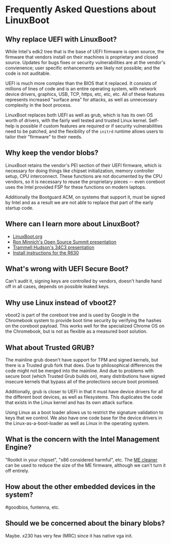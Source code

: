 Frequently Asked Questions about LinuxBoot
===

Why replace UEFI with LinuxBoot?
---
While Intel's edk2 tree that is the base of UEFI firmware is open source,
the firmware that vendors install on their machines is proprietary and
closed source.  Updates for bugs fixes or security vulnerabilities
are at the vendor's convienence; user specific enhancements are likely not
possible; and the code is not auditable.

UEFI is much more complex than the BIOS that it replaced.  It consists of
millions of lines of code and is an entire operating system,
with network device drivers, graphics, USB, TCP, https, etc, etc, etc.
All of these features represents increased "surface area" for attacks,
as well as unnecessary complexity in the boot process.

LinuxBoot replaces both UEFI as well as grub, which is has its own OS
worth of drivers, with the fairly well tested and trusted Linux kernel.
Self-help is possible if custom features are required or if security
vulnerabilities need to be patched, and the flexibility of the `initrd`
runtime allows users to tailor their "firmware" to their needs.


Why keep the vendor blobs?
---
LinuxBoot retains the vendor's PEI section of their UEFI firmware, which
is necessary for doing things like chipset initialization, memory controller
setup, CPU interconnect.  These functions are not documented by the CPU vendors,
so it is necessary to reuse the proprietary pieces -- even coreboot uses
the Intel provided FSP for these functions on modern laptops.

Additionally the Bootguard ACM, on systems that support it, must be signed by
Intel and as a result we are not able to replace that part of the early
startup code.


Where can I learn more about LinuxBoot?
---
* [LinuxBoot.org](https://linuxboot.org)
* [Ron Minnich's Open Source Summit presentation](https://www.youtube.com/watch?v=iffTJ1vPCSo)
* [Trammell Hudson's 34C3 presentation](https://trmm.net/LinuxBoot_34c3)
* [Install instructions for the R630](https://trmm.net/NERF/#installing-on-a-dell-r630)


What's wrong with UEFI Secure Boot?
---
Can't audit it, signing keys are controlled by vendors,
doesn't handle hand off in all cases, depends on possible leaked keys.


Why use Linux instead of vboot2?
---
vboot2 is part of the coreboot tree and is used by Google in the
Chromebook system to provide boot time security by verifying the
hashes on the coreboot payload.  This works well for the specialized
Chrome OS on the Chromebook, but is not as flexible as a measured
boot solution.


What about Trusted GRUB?
---
The mainline grub doesn't have support for TPM and signed kernels, but
there is a Trusted grub fork that does.  Due to philosophical differences
the code might not be merged into the mainline.  And due to problems
with secure boot (which Trusted Grub builds on), many distributions have
signed insecure kernels that bypass all of the protections secure
boot promised.

Additionally, grub is closer to UEFI in that it must have device
drivers for all the different boot devices, as well as filesystems.
This duplicates the code that exists in the Linux kernel and has its
own attack surface.

Using Linux as a boot loader allows us to restrict the signature
validation to keys that we control.  We also have one code base for the
device drivers in the Linux-as-a-boot-loader as well as Linux in the
operating system.


What is the concern with the Intel Management Engine?
---
"Rootkit in your chipset", "x86 considered harmful", etc.
The [ME cleaner](https://github.com/corna/me_cleaner) can be used to reduce
the size of the ME firmware, although we can't turn it off entirely.


How about the other embedded devices in the system?
---
#goodbios, funtenna, etc.


Should we be concerned about the binary blobs?
---
Maybe.  x230 has very few (MRC) since it has native vga init.


